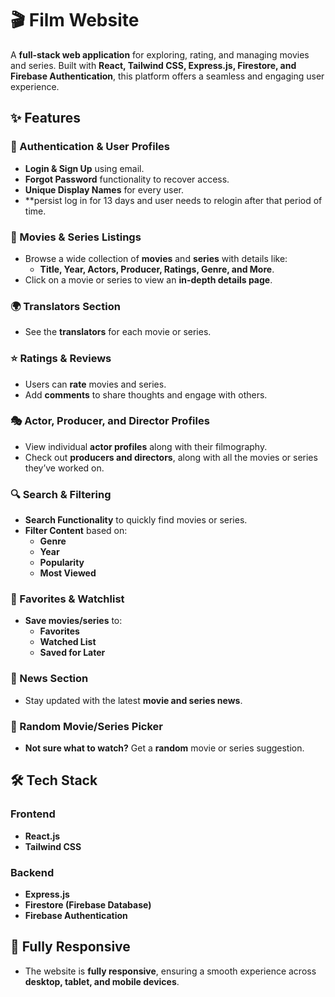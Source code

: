 # 🎬 Film Website  

A **full-stack web application** for exploring, rating, and managing movies and series. Built with **React, Tailwind CSS, Express.js, Firestore, and Firebase Authentication**, this platform offers a seamless and engaging user experience.  

## ✨ Features  

### 🔐 Authentication & User Profiles  
- **Login & Sign Up** using email.  
- **Forgot Password** functionality to recover access.  
- **Unique Display Names** for every user.  
- **persist log in for 13 days and user needs to relogin after that period of time.  

### 🎥 Movies & Series Listings  
- Browse a wide collection of **movies** and **series** with details like:  
  - **Title, Year, Actors, Producer, Ratings, Genre, and More**.  
- Click on a movie or series to view an **in-depth details page**.  

### 🌍 Translators Section  
- See the **translators** for each movie or series.  

### ⭐ Ratings & Reviews  
- Users can **rate** movies and series.  
- Add **comments** to share thoughts and engage with others.  

### 🎭 Actor, Producer, and Director Profiles  
- View individual **actor profiles** along with their filmography.  
- Check out **producers and directors**, along with all the movies or series they’ve worked on.  

### 🔍 Search & Filtering  
- **Search Functionality** to quickly find movies or series.  
- **Filter Content** based on:  
  - **Genre**  
  - **Year**  
  - **Popularity**  
  - **Most Viewed**  

### 📌 Favorites & Watchlist  
- **Save movies/series** to:  
  - **Favorites**  
  - **Watched List**  
  - **Saved for Later**  

### 📰 News Section  
- Stay updated with the latest **movie and series news**.  

### 🎲 Random Movie/Series Picker  
- **Not sure what to watch?** Get a **random** movie or series suggestion.  

## 🛠️ Tech Stack  

### Frontend  
- **React.js**  
- **Tailwind CSS**  

### Backend  
- **Express.js**  
- **Firestore (Firebase Database)**  
- **Firebase Authentication**  

## 📱 Fully Responsive  
- The website is **fully responsive**, ensuring a smooth experience across **desktop, tablet, and mobile devices**.  